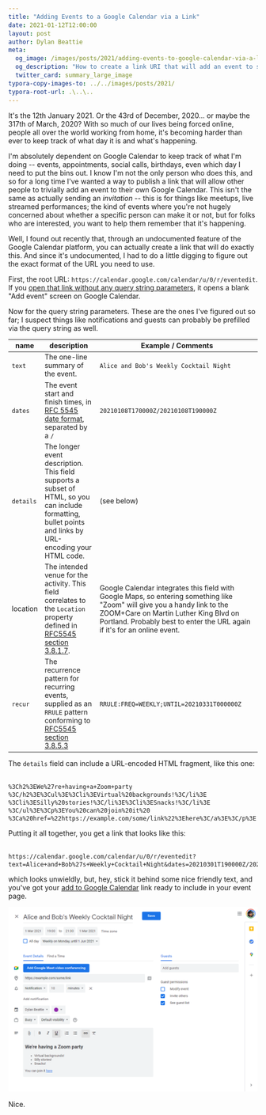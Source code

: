 ```yaml
---
title: "Adding Events to a Google Calendar via a Link"
date: 2021-01-12T12:00:00
layout: post
author: Dylan Beattie
meta:
  og_image: /images/posts/2021/adding-events-to-google-calendar-via-a-link.png
  og_description: "How to create a link URI that will add an event to somebody's Google Calendar without having to create and send an invitation."
  twitter_card: summary_large_image
typora-copy-images-to: ../../images/posts/2021/
typora-root-url: .\..\..
---
```


It's the 12th January 2021. Or the 43rd of December, 2020... or maybe the 317th of March, 2020? With so much of our lives being forced online, people all over the world working from home, it's becoming harder than ever to keep track of what day it is and what's happening.

I'm absolutely dependent on Google Calendar to keep track of what I'm doing -- events, appointments, social calls, birthdays, even which day I need to put the bins out. I know I'm not the only person who does this, and so for a long time I've wanted a way to publish a link that will allow other people to trivially add an event to their own Google Calendar. This isn't the same as actually sending an *invitation* -- this is for things like meetups, live streamed performances; the kind of events where you're not hugely concerned about whether a specific person can make it or not, but for folks who are interested, you want to help them remember that it's happening.

Well, I found out recently that, through an undocumented feature of the Google Calendar platform, you can actually create a link that will do exactly this. And since it's undocumented, I had to do a little digging to figure out the exact format of the URL you need to use.

First, the root URL: `https://calendar.google.com/calendar/u/0/r/eventedit`. If you [open that link without any query string parameters](`https://calendar.google.com/calendar/u/0/r/eventedit`), it opens a blank "Add event" screen on Google Calendar.

Now for the query string parameters. These are the ones I've figured out so far; I suspect things like notifications and guests can probably be prefilled via the query string as well.

| name      | description                                                  | Example / Comments                                           |
| --------- | ------------------------------------------------------------ | ------------------------------------------------------------ |
| `text`    | The one-line summary of the event.                           | `Alice and Bob's Weekly Cocktail Night `                     |
| `dates`   | The event start and finish times, in [RFC 5545 date format](https://tools.ietf.org/html/rfc5545#section-3.3.5), separated by a `/` | `20210108T170000Z/20210108T190000Z`                          |
| `details` | The longer event description. This field supports a subset of HTML, so you can include formatting, bullet points and links by URL-encoding your HTML code. | (see below)                                                  |
| location | The intended venue for the activity. This field correlates to the `Location` property defined in [RFC5545 section 3.8.1.7](https://tools.ietf.org/html/rfc5545#section-3.8.1.7). | Google Calendar integrates this field with Google Maps, so entering something like "Zoom" will give you a handy link to the ZOOM+Care on Martin Luther King Blvd on Portland. Probably best to enter the URL again if it's for an online event. |
| `recur`   | The recurrence pattern for recurring events, supplied as an `RRULE` pattern conforming to [RFC5545 section 3.8.5.3](https://tools.ietf.org/html/rfc5545#section-3.8.5.3) | `RRULE:FREQ=WEEKLY;UNTIL=20210331T000000Z`                   |

The `details` field can include a URL-encoded HTML fragment, like this one:

```

%3Ch2%3EWe%27re+having+a+Zoom+party %3C/h2%3E%3Cul%3E%3Cli%3EVirtual%20backgrounds!%3C/li%3E %3Cli%3ESilly%20stories!%3C/li%3E%3Cli%3ESnacks!%3C/li%3E %3C/ul%3E%3Cp%3EYou%20can%20join%20it%20 %3Ca%20href=%22https://example.com/some/link%22%3Ehere%3C/a%3E%3C/p%3E

```

Putting it all together, you get a link that looks like this:

```

https://calendar.google.com/calendar/u/0/r/eventedit?text=Alice+and+Bob%27s+Weekly+Cocktail+Night&dates=20210301T190000Z/20210301T210000Z&details=%3Ch2%3EWe%27re+having+a+Zoom+party%20%3C/h2%3E%3Cul%3E%3Cli%3EVirtual%20backgrounds!%3C/li%3E%20%3Cli%3ESilly%20stories!%3C/li%3E%3Cli%3ESnacks!%3C/li%3E%20%3C/ul%3E%3Cp%3EYou%20can%20join%20it%20%20%3Ca%20href=%22https://example.com/some/link%22%3Ehere%3C/a%3E%3C/p%3E&location=https://example.com/some/link&recur=RRULE:FREQ=WEEKLY;UNTIL=20210601T000000Z

```



which looks unwieldly, but, hey, stick it behind some nice friendly text, and you've got your [add to Google Calendar](https://calendar.google.com/calendar/u/0/r/eventedit?text=Alice+and+Bob%27s+Weekly+Cocktail+Night&dates=20210301T190000Z/20210301T210000Z&details=%3Ch2%3EWe%27re+having+a+Zoom+party%20%3C/h2%3E%3Cul%3E%3Cli%3EVirtual%20backgrounds!%3C/li%3E%20%3Cli%3ESilly%20stories!%3C/li%3E%3Cli%3ESnacks!%3C/li%3E%20%3C/ul%3E%3Cp%3EYou%20can%20join%20it%20%20%3Ca%20href=%22https://example.com/some/link%22%3Ehere%3C/a%3E%3C/p%3E&location=https://example.com/some/link&recur=RRULE:FREQ=WEEKLY;UNTIL=20210601T000000Z) link ready to include in your event page.

![image-20210112131255896](/images/posts/2021/image-20210112131255896.png)

Nice.

